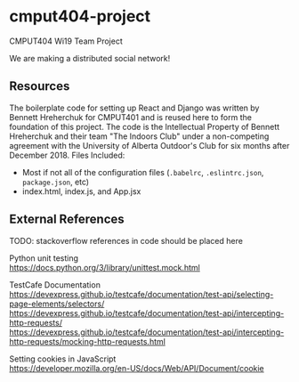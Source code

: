 # cmput404-project
CMPUT404 Wi19 Team Project

We are making a distributed social network!

## Resources
The boilerplate code for setting up React and Django was written by Bennett Hreherchuk for CMPUT401 and is reused here to form the foundation of this project. The code is the Intellectual Property of Bennett Hreherchuk and their team "The Indoors Club" under a non-competing agreement with the University of Alberta Outdoor's Club for six months after December 2018. 
Files Included:
 - Most if not all of the configuration files (`.babelrc`, `.eslintrc.json`, `package.json`, etc)
 - index.html, index.js, and App.jsx

## External References
TODO: stackoverflow references in code should be placed here

Python unit testing  
https://docs.python.org/3/library/unittest.mock.html  

TestCafe Documentation  
https://devexpress.github.io/testcafe/documentation/test-api/selecting-page-elements/selectors/  
https://devexpress.github.io/testcafe/documentation/test-api/intercepting-http-requests/  
https://devexpress.github.io/testcafe/documentation/test-api/intercepting-http-requests/mocking-http-requests.html  

Setting cookies in JavaScript  
https://developer.mozilla.org/en-US/docs/Web/API/Document/cookie  
